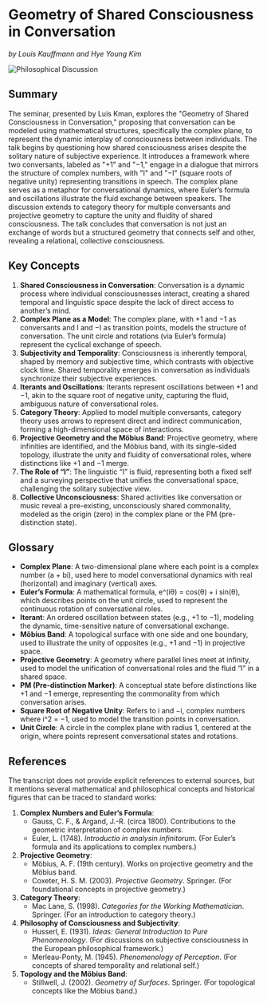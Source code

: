 # Geometry of Shared Consciousness in Conversation
*by Louis Kauffmann and Hye Young Kim*

![Philosophical Discussion](images/session5.jpg)
## Summary
The seminar, presented by Luis Kman, explores the "Geometry of Shared Consciousness in Conversation," proposing that conversation can be modeled using mathematical structures, specifically the complex plane, to represent the dynamic interplay of consciousness between individuals. The talk begins by questioning how shared consciousness arises despite the solitary nature of subjective experience. It introduces a framework where two conversants, labeled as "+1" and "−1," engage in a dialogue that mirrors the structure of complex numbers, with "I" and "−I" (square roots of negative unity) representing transitions in speech. The complex plane serves as a metaphor for conversational dynamics, where Euler’s formula and oscillations illustrate the fluid exchange between speakers. The discussion extends to category theory for multiple conversants and projective geometry to capture the unity and fluidity of shared consciousness. The talk concludes that conversation is not just an exchange of words but a structured geometry that connects self and other, revealing a relational, collective consciousness.

## Key Concepts
1. **Shared Consciousness in Conversation**: Conversation is a dynamic process where individual consciousnesses interact, creating a shared temporal and linguistic space despite the lack of direct access to another’s mind.
2. **Complex Plane as a Model**: The complex plane, with +1 and −1 as conversants and I and −I as transition points, models the structure of conversation. The unit circle and rotations (via Euler’s formula) represent the cyclical exchange of speech.
3. **Subjectivity and Temporality**: Consciousness is inherently temporal, shaped by memory and subjective time, which contrasts with objective clock time. Shared temporality emerges in conversation as individuals synchronize their subjective experiences.
4. **Iterants and Oscillations**: Iterants represent oscillations between +1 and −1, akin to the square root of negative unity, capturing the fluid, ambiguous nature of conversational roles.
5. **Category Theory**: Applied to model multiple conversants, category theory uses arrows to represent direct and indirect communication, forming a high-dimensional space of interactions.
6. **Projective Geometry and the Möbius Band**: Projective geometry, where infinities are identified, and the Möbius band, with its single-sided topology, illustrate the unity and fluidity of conversational roles, where distinctions like +1 and −1 merge.
7. **The Role of “I”**: The linguistic “I” is fluid, representing both a fixed self and a surveying perspective that unifies the conversational space, challenging the solitary subjective view.
8. **Collective Unconsciousness**: Shared activities like conversation or music reveal a pre-existing, unconsciously shared commonality, modeled as the origin (zero) in the complex plane or the PM (pre-distinction state).

## Glossary
- **Complex Plane**: A two-dimensional plane where each point is a complex number (a + bi), used here to model conversational dynamics with real (horizontal) and imaginary (vertical) axes.
- **Euler’s Formula**: A mathematical formula, e^(iθ) = cos(θ) + i sin(θ), which describes points on the unit circle, used to represent the continuous rotation of conversational roles.
- **Iterant**: An ordered oscillation between states (e.g., +1 to −1), modeling the dynamic, time-sensitive nature of conversational exchange.
- **Möbius Band**: A topological surface with one side and one boundary, used to illustrate the unity of opposites (e.g., +1 and −1) in projective space.
- **Projective Geometry**: A geometry where parallel lines meet at infinity, used to model the unification of conversational roles and the fluid “I” in a shared space.
- **PM (Pre-distinction Marker)**: A conceptual state before distinctions like +1 and −1 emerge, representing the commonality from which conversation arises.
- **Square Root of Negative Unity**: Refers to i and −i, complex numbers where i^2 = −1, used to model the transition points in conversation.
- **Unit Circle**: A circle in the complex plane with radius 1, centered at the origin, where points represent conversational states and rotations.

## References
The transcript does not provide explicit references to external sources, but it mentions several mathematical and philosophical concepts and historical figures that can be traced to standard works:
1. **Complex Numbers and Euler’s Formula**:
   - Gauss, C. F., & Argand, J.-R. (circa 1800). Contributions to the geometric interpretation of complex numbers.
   - Euler, L. (1748). *Introductio in analysin infinitorum*. (For Euler’s formula and its applications to complex numbers.)
2. **Projective Geometry**:
   - Möbius, A. F. (19th century). Works on projective geometry and the Möbius band.
   - Coxeter, H. S. M. (2003). *Projective Geometry*. Springer. (For foundational concepts in projective geometry.)
3. **Category Theory**:
   - Mac Lane, S. (1998). *Categories for the Working Mathematician*. Springer. (For an introduction to category theory.)
4. **Philosophy of Consciousness and Subjectivity**:
   - Husserl, E. (1931). *Ideas: General Introduction to Pure Phenomenology*. (For discussions on subjective consciousness in the European philosophical framework.)
   - Merleau-Ponty, M. (1945). *Phenomenology of Perception*. (For concepts of shared temporality and relational self.)
5. **Topology and the Möbius Band**:
   - Stillwell, J. (2002). *Geometry of Surfaces*. Springer. (For topological concepts like the Möbius band.)

